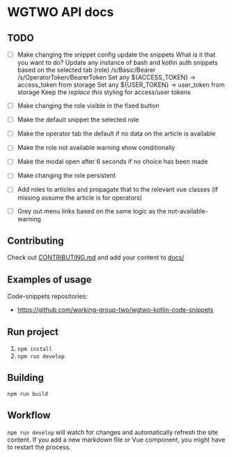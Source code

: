 # WGTWO API docs

## TODO
- [ ] Make changing the snippet config update the snippets
    What is it that you want to do?
        Update any instance of bash and kotlin auth snippets based on the selected tab (role)
            /s/Basic/Bearer
            /s/OperatorToken/BearerToken 
        Set any ${ACCESS_TOKEN} -> access_token from storage
        Set any ${USER_TOKEN} -> user_token from storage
        Keep the _replace this_ styling for access/user tokens
- [ ] Make changing the role visible in the fixed button
- [ ] Make the default snippet the selected role
- [ ] Make the operator tab the default if no data on the article is available
- [ ] Make the role not available warning show conditionally
- [ ] Make the modal open after 6 seconds if no choice has been made
- [ ] Make changing the role persistent
- [ ] Add roles to articles and propagate that to the relevant vue classes (if missing assume the article is for operators)
- [ ] Grey out menu links based on the same logic as the not-available-warning


## Contributing
Check out [CONTRIBUTING.md](CONTRIBUTING.md) and add your content to [docs/](docs/)

## Examples of usage
Code-snippets repositories:
* https://github.com/working-group-two/wgtwo-kotlin-code-snippets

## Run project
1. `npm install`
2. `npm run develop`

## Building
`npm run build`

## Workflow

`npm run develop` will watch for changes and automatically refresh the site content.
If you add a new markdown file or Vue component, you might have to restart the process.
